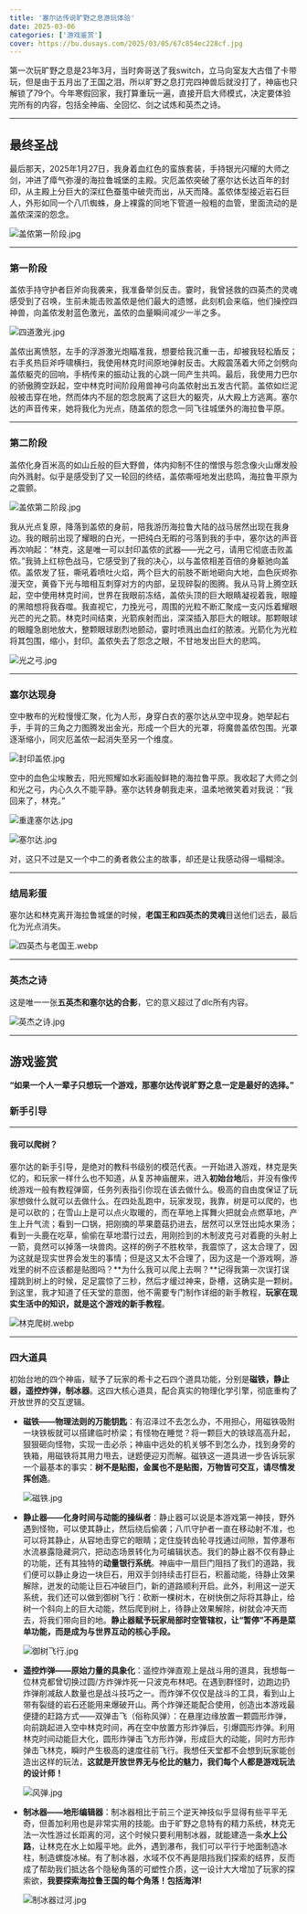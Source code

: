 ```yaml
---
title: '塞尔达传说旷野之息游玩体验'
date: 2025-03-06
categories: ['游戏鉴赏']
cover: https://bu.dusays.com/2025/03/05/67c854ec228cf.jpg
---
```


第一次玩旷野之息是23年3月，当时奔哥送了我switch，立马向室友大古借了卡带玩，但是由于五月出了王国之泪，所以旷野之息打完四神兽后就没打了，神庙也只解锁了79个。今年寒假回家，我打算重玩一遍，直接开启大师模式，决定要体验完所有的内容，包括全神庙、全回忆、剑之试炼和英杰之诗。

---

## 最终圣战

最后那天，2025年1月27日，我身着血红色的蛮族套装，手持银光闪耀的大师之剑，冲进了瘴气弥漫的海拉鲁城堡的主殿。灾厄盖侬突破了塞尔达长达百年的封印，从主殿上分巨大的深红色蚕茧中破壳而出，从天而降。盖侬体型接近岩石巨人，外形如同一个八爪蜘蛛，身上裸露的同地下管道一般粗的血管，里面流动的是盖侬深深的怨念。

![盖侬第一阶段.jpg](https://bu.dusays.com/2025/03/05/67c85fcf4d41d.jpg)

---

### 第一阶段

盖侬手持守护者巨斧向我袭来，我准备举剑反击。霎时，我曾拯救的四英杰的灵魂感受到了召唤，生前未能击败盖侬是他们最大的遗憾，此刻机会来临，他们操控四神兽，向盖侬发射蓝色激光，盖侬的血量瞬间减少一半之多。

![四道激光.jpg](https://bu.dusays.com/2025/03/07/67ca8285d0589.jpg)

盖侬出离愤怒，左手的浮游激光炮瞄准我，想要给我沉重一击，却被我轻松盾反；右手炙热巨斧呼啸横扫，我使用林克时间原地弹射反击。大殿震荡着大师之剑劈向盖侬躯壳的回响，手柄传来的振动让我的心跳一同产生共鸣。最后，我使用力巴尔的骄傲腾空跃起，空中林克时间阶段用兽神弓向盖侬射出五发古代箭。盖侬如烂泥般被击穿在地，然而体内不屈的怨念脱离了这巨大的躯壳，从大殿上方逃离。塞尔达的声音传来，她将我化为光点，随盖侬的怨念一同飞往城堡外的海拉鲁平原。

---

### 第二阶段

盖侬化身百米高的如山丘般的巨大野兽，体内抑制不住的憎恨与怨念像火山爆发般向外溅射。似乎是感受到了又一轮回的终结，盖侬嘶哑地发出悲鸣，海拉鲁平原为之震颤。

![盖侬第二阶段.jpg](https://bu.dusays.com/2025/03/05/67c85fcf4fd3a.jpg)



我从光点复原，降落到盖侬的身前，陪我游历海拉鲁大陆的战马居然出现在我身边。我的眼前出现了耀眼的白光，一把纯白无暇的弓落到我的手中，塞尔达的声音再次响起：“林克，这是唯一可以封印盖侬的武器——光之弓，请用它彻底击败盖侬。”我骑上红棕色战马，它感受到了我的决心，以与盖侬相差百倍的身躯驰向盖侬。盖侬发了狂，嘶吼着喷吐火焰，两个巨大的前肢不断地砸向大地，血色灰烬弥漫天空，黄昏下光与暗相互刺穿对方的内部，呈现碎裂的图腾。我从马背上腾空跃起，空中使用林克时间，世界在我眼前冻结，盖侬头顶的巨大眼睛凝视着我，眼瞳的黑暗想将我吞噬。我直视它，力挽光弓，周围的光粒不断汇聚成一支闪烁着耀眼光芒的光之箭。林克时间结束，光箭疾射而出，深深插入那巨大的眼球。那颗眼球的眼瞳急剧地放大，整颗眼球剧烈地颤动，霎时喷溅出血红的脓液。光箭化为光粒将其包围，缩小，封印。盖侬失去了怨念之眼，不甘地发出巨大的悲鸣。

![光之弓.jpg](https://bu.dusays.com/2025/03/06/67c913332f6f3.jpg)

---

### 塞尔达现身

空中散布的光粒慢慢汇聚，化为人形，身穿白衣的塞尔达从空中现身。她举起右手，手背的三角之力图腾发出金光，形成一个巨大的光罩，将魔兽盖侬包围。光罩逐渐缩小，同灾厄盖侬一起消失至另一个维度。

![封印盖侬.jpg](https://bu.dusays.com/2025/03/06/67c916701fe73.png)                                                                    

空中的血色尘埃散去，阳光照耀如水彩画般鲜艳的海拉鲁平原。我收起了大师之剑和光之弓，内心久久不能平静。塞尔达转身朝我走来，温柔地微笑着对我说：“我回来了，林克。”

![重逢塞尔达.jpg](https://bu.dusays.com/2025/03/06/67c925b38291c.jpg)

![塞尔达.jpg](https://bu.dusays.com/2025/03/06/67c91a91482e3.jpg)

对，这只不过是又一个中二的勇者救公主的故事，却还是让我感动得一塌糊涂。

---

### 结局彩蛋

塞尔达和林克离开海拉鲁城堡的时候，**老国王和四英杰的灵魂**目送他们远去，最后化为光点消失。

![四英杰与老国王.webp](https://bu.dusays.com/2025/03/06/67c9247a5672d.jpg)

---

### 英杰之诗

这是唯一一张**五英杰和塞尔达的合影**，它的意义超过了dlc所有内容。

![英杰之诗.jpg](https://bu.dusays.com/2025/03/06/67c922ebe7f57.jpg)

---

## 游戏鉴赏

**“如果一个人一辈子只想玩一个游戏，那塞尔达传说旷野之息一定是最好的选择。”** 

### 新手引导

---

#### 我可以爬树？

塞尔达的新手引导，是绝对的教科书级别的模范代表。一开始进入游戏，林克是失忆的，和玩家一样什么也不知道，从复苏神庙醒来，进入**初始台地**后，并没有像传统游戏一般有教程弹窗，任务列表指引你现在该去做什么。极高的自由度保证了玩家想做什么就可以去做什么。在四处乱跑中，玩家发现，我靠，树是可以爬的，也是可以砍的；在雪山上是可以点火取暖的，而在草地上挥舞火把就会点燃草地，产生上升气流；看到一口锅，把刚摘的苹果蘑菇扔进去，居然可以烹饪出炖水果汤；看到一头鹿在吃草，偷偷在草地潜行过去，用刚捡到的木制波克弓对着鹿的头射上一箭，竟然可以掉落一块兽肉。这样的例子不胜枚举，我震惊了，这太合理了，因为这就是现实世界会发生的事情；但是这又太不合理了，因为这是一个游戏啊，游戏里的树不应该都是贴图吗？**为什么我可以爬上去啊？**记得我第一次误打误撞跳到树上的时候，足足震惊了三秒，然后才缓过神来，卧槽，这确实是一颗树。到这里，我才知道了任天堂的意图，他不需要专门制作详细的新手教程，**玩家在现实生活中的知识，就是这个游戏的新手教程**。

![林克爬树.webp](https://bu.dusays.com/2025/03/06/67c95b1a8e2f9.webp)

---

### 四大道具

初始台地的四个神庙，赋予了玩家的希卡之石四个道具功能，分别是**磁铁，静止器，遥控炸弹，制冰器**。这四大核心道具，配合真实的物理化学引擎，彻底重构了开放世界的交互逻辑。

- **磁铁——物理法则的万能钥匙**：有沼泽过不去怎么办，不用担心，用磁铁吸附一块铁板就可以搭建临时桥梁；有怪物在睡觉？将一颗巨大的铁球高高升起，狠狠砸向怪物，实现一击必杀；神庙中远处的机关够不到怎么办，找到身旁的铁箱，用磁铁将其用力甩去，谜题便迎刃而解。磁铁这一道具进一步告诉玩家一个最基本的事实：**树不是贴图，金属也不是贴图，万物皆可交互，请尽情发挥创造**。

  ![磁铁.jpg](https://bu.dusays.com/2025/03/06/67c9626d4051e.jpg)

- **静止器——化身时间与动能的操纵者**：静止器可以说是本游戏第一神技，野外遇到怪物，可以使其静止，然后绕后偷袭；八爪守护者一直在移动射不准，也可以将其静止，从容地击穿它的眼睛；定住旋转齿轮寻找通过间隙，暂停瀑布水流暴露隐藏洞穴，把动态场景转化为可编辑状态。我们的静止器不仅有静止的功能，还有其独特的**动量银行系统**。神庙中一扇巨门阻挡了我们的道路，我们便可以静止身边一块巨石，用双手剑持续击打巨石，积蓄动能，待静止效果解除，迸发的动能让巨石冲破巨门，新的道路顺利开启。此外，利用这一逆天系统，我们还可以做到御树飞行：砍断一棵树木，在树快倒之际将其静止，给树一个斜向上的巨大动能，然后爬到树上，待静止效果解除，树就会冲天而去，将我们带向目的地。**静止器赋予玩家局部时空管辖权，让“暂停”不再是菜单功能，而是成为与世界互动的核心手段。**

  ![御树飞行.jpg](https://bu.dusays.com/2025/03/06/67c98329502c5.jpg)

- **遥控炸弹——原始力量的具象化**：遥控炸弹直观上是战斗用的道具，我想每一位林克都曾切换过圆/方炸弹炸死一只波克布林吧。在遇到群怪时，边跑边扔炸弹削减敌人数量也是战斗技巧之一。而炸弹不仅仅是战斗的工具，看到山上带有裂缝的岩石还能用来爆破开山。两个炸弹还能配合使用，创造出本游戏最便捷的赶路方式——双弹击飞（俗称风弹）：在悬崖边缘放置一颗圆形炸弹，向前跳起进入空中林克时间，再在空中放置方形炸弹后，引爆圆形炸弹。利用林克时间动能巨大化，圆形炸弹击飞方形炸弹，形成巨大的动能，同时方形炸弹击飞林克，瞬时产生极高的速度往前飞行。我想任天堂都不会想到玩家能创造出这样的玩法，**这就是开放世界无与伦比的魅力，我们每个人都是游戏玩法的设计师！**

  ![风弹.jpg](https://bu.dusays.com/2025/03/06/67c9a52458956.jpg)
  
- **制冰器——地形编辑器**：制冰器相比于前三个逆天神技似乎显得有些平平无奇，但善加利用也是非常实用的技能。由于旷野之息特有的精力系统，林克无法一次性游过长距离的河，这个时候只要利用制冰器，就能建造一条**水上公路**，让林克在水上如履平地。此外，遇到瀑布，我们可以平行于地面制造冰柱，制造螺旋冰梯。有了制冰器，水域不仅不再是阻挡我们探索的结界，反而成了帮助我们抵达各个隐秘角落的可塑性介质，这一设计大大增加了玩家的探索欲，**我要探索海拉鲁王国的每个角落！包括海洋!**

  ![制冰器过河.jpg](https://bu.dusays.com/2025/03/06/67c9af4e7e756.jpg)







[注释]:一开始进入游戏，林克是失忆的，和玩家一样什么也不知道，新手村是初始台地，游戏初期解锁四个神庙，相相对应的就是教玩家基础的四个道具如何使用，分别是炸弹，磁铁，静止器，制冰器。等到玩家解锁了滑翔伞，得知老人的真实身份是海拉鲁国王的灵魂后，游戏告诉玩家，你可以离开初始台地去海拉鲁大陆的其他地方了。然后玩家打开地图一看，卧槽，五个小时逛的地方只是整张地图极小一部分。我想没有人看到地图后不会震惊地图之大吧。虽然地图很大，但是在游玩过程中，完全不会感到重复和枯燥，每个地方都有任天堂的小巧思，或是呀哈哈，或是各式各样的怪物营地，亦或是千奇百怪的神庙任务，总之能让玩家一刻不停地想要去探索。这里点名批评以巫师三，八方旅人为代表的众多游戏，用各种纯粹浪费玩家时间的垃圾任务和数不清的问号填满地图，然后标杆开放世界。真正开放世界就应该如塞尔达这般，玩家是自我驱动去这片世界的各个角落探索，而不是像上班打卡一样被各种任务逼着去探索重复的如同复制粘贴般的地图。
[注释]:塞尔达的元素反应和物理引擎一定会给第一次游玩的人以极大的惊喜。尤其是玩家能够自己创造出连制作者可能都想不到的玩法，比如用静止器进行御木飞行，又比如双弹击飞，还有最强打群怪法之冰雷切换，这种体验是无可比拟的。其次是旷野之息虽然只有磁铁，制冰器，炸弹，静止器，看上去简单，却又可以互相配合，在神庙解谜的时候时刻能感受到老任设计谜题的创造力。而王国之泪建造系统看上去很有创造力，但过于复杂和强大了，许多神庙解谜直接开火箭盾就过了，这样就少了很多趣味。说到神庙了再顺便说说四神兽，我的评价是解谜天花板级别的存在。每个神兽都有一个控制系统，大象是控制象鼻子的上下，巨鹰是倾斜身体，蜥蜴是变换垂直和水平，骆驼最复杂，里面是个三分层的洗衣机。每个神兽就是在利用不同系统的基础下解锁五个终端（相当于五个小小神庙组合在一起）。与此同时，每解锁一个终端，背景音都会加一段旋律，解锁完五个终端后，背景音乐会变得非常急凑，意味着马上要大战了，这个设计绝对是点睛之笔。
[注释]:然后是剧情，游戏以四英杰的阵亡，塞尔达被困城堡为背景，一开始就奠定了海拉鲁危急存亡的基调。而我们探索海拉鲁，解放四神兽的过程，也是找回和四英杰以及公主的回忆的过程。在解放四神兽时，我们看到四英杰的灵魂，感受到米法的温柔，力巴尔的傲娇，达尔克尔的豪迈，乌鲁波萨的坚毅。又想到他们都已逝去，悲从中来。在获得和塞尔达的十三处回忆后，我们也看到了一个坚强的公主，从无法获得三角之力的焦虑和痛苦，到看到守护者和神兽被盖侬控制，父亲阵亡，四英杰惨败的悲痛，再到最后终于觉醒三角之力，护送林克回复苏神庙，只身前往城堡封印盖侬的坚毅，塞尔达的形象非常符合传统王道动漫女主，却依旧让人印象深刻。都说塞尔达没有剧情，但我认为少即是多，用几个片段讲出一个精彩的故事，那才是大师。
[注释]:最后逛遍海拉鲁，解锁完全部神兽神庙和所有回忆后，玩家只身前往海拉鲁城堡，城堡内部和外部的音乐是不同的，外部主要由激昂的军鼓主导，给人一种立马想要上战场的冲动，而城堡内部主旋律是塞尔达摇篮曲，会给人一种安心温柔的感觉。进出城堡的时候，音乐会自动的切换。在塞尔达的房间里面，我们能看到塞尔达的日记，里面诉说着塞尔达无法觉醒三角之力的焦躁，和自己无法帮忙的愧疚和自责。在老国王的书房里，我们也能看到老国王的日记，这两本日记进一步鲜活了他们的人物形象。塞尔达母亲早逝，老国王一直想让自己在做一个父亲之外，也要做到母亲的责任，所以对塞尔达觉醒这一事情异常严厉，而在日记中我们也知道老国王感觉到自己带入太多母亲的角色了，太过要求塞尔达，他希望今后能像一个父亲一样对待塞尔达。可惜写下这篇日记的那一天，老国王在和盖侬的决斗中阵亡了。看到这两篇日记，玩家只会有一个念头，立马冲进主殿杀盖侬！好在最后盖侬很菜，随便几发古代箭就送走了。结局的演出动画非常精彩，也很感人，塞尔达给予我们光之弓，最后我们一箭爆了盖侬的头。



[注释]:最后的结局演出也很感人，塞尔达回到了我们的身边，谢谢你老任，没把塞尔达刀了。











[注释]:很感谢任天堂创造出如此优秀的游戏。